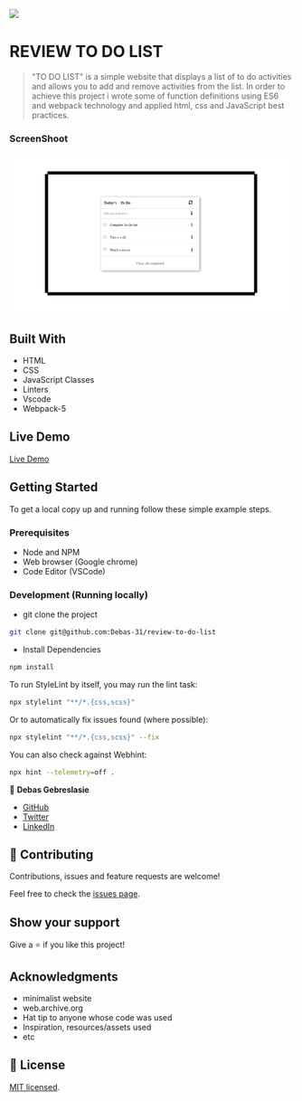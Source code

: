 ![](https://img.shields.io/badge/Microverse-blueviolet)

# REVIEW TO DO LIST

> "TO DO LIST" is a simple website that displays a list of to do activities and allows you to add and remove activities from the list. In order to achieve this project i wrote some of function definitions using ES6 and webpack technology and applied html, css and JavaScript best practices.


### ScreenShoot
![screenshot](./image/screenShot-todolist.png)


## Built With

- HTML
- CSS 
- JavaScript Classes
- Linters
- Vscode
- Webpack-5

## Live Demo

[Live Demo](https://debas-31.github.io/review-to-do-list/dist/)

## Getting Started

To get a local copy up and running follow these simple example steps.

### Prerequisites

- Node and NPM
- Web browser (Google chrome)
- Code Editor (VSCode)

### Development (Running locally)

- git clone the project

```bash 
git clone git@github.com:Debas-31/review-to-do-list
```

- Install Dependencies

```bash
npm install
```

To run StyleLint by itself, you may run the lint task:

```bash
npx stylelint "**/*.{css,scss}"
```

Or to automatically fix issues found (where possible):

```bash
npx stylelint "**/*.{css,scss}" --fix
```

You can also check against Webhint:

```bash
npx hint --telemetry=off .
```

👤 **Debas Gebreslasie**

- [GitHub](https://github.com/Debas-31)
- [Twitter](https://twitter.com/DEBSH76956492)
- [LinkedIn](https://www.linkedin.com/in/debas-gebrengus)

## 🤝 Contributing

Contributions, issues and feature requests are welcome!

Feel free to check the [issues page](https://github.com/Debas-31/to-do-list/issues).

## Show your support

Give a ⭐️ if you like this project!

## Acknowledgments

- minimalist website
- web.archive.org
- Hat tip to anyone whose code was used
- Inspiration, resources/assets used
- etc

## 📝 License

[MIT licensed](https://github.com/Debas-31/to-do-list/blob/milestone-1-list-structure/MIT.md).

